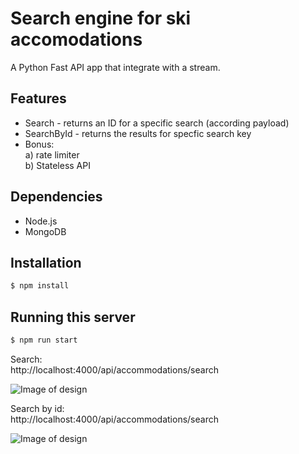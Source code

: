 # Search engine for ski accomodations
A Python Fast API app that integrate with a stream.

## Features
- Search - returns an ID for a specific search (according payload)
- SearchById - returns the results for specfic search key
- Bonus: <br>
    a) rate limiter  <br>
    b) Stateless API

## Dependencies
- Node.js
- MongoDB

## Installation

```bash
$ npm install
```

## Running this server 

```bash
$ npm run start
```




Search: <br>
 http://localhost:4000/api/accommodations/search

![Image of design](https://res.cloudinary.com/dtwqtpteb/image/upload/v1729685902/obtuuo0s1l4sezplzvlc.png)


Search by id: <br>
 http://localhost:4000/api/accommodations/search

![Image of design](https://res.cloudinary.com/dtwqtpteb/image/upload/v1729685992/g8w5gvpsfzeyfybv1tql.png)